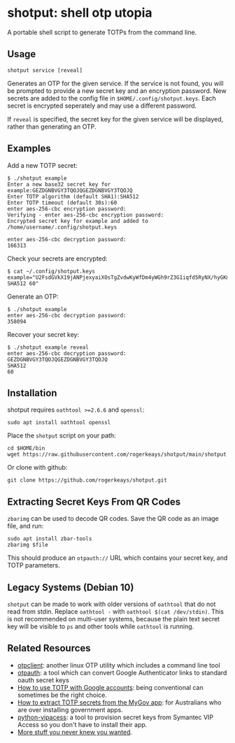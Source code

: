 # shotput: shell otp utopia

A portable shell script to generate TOTPs from the command line.

## Usage

    shotput service [reveal]

Generates an OTP for the given service. If the service is not found, you will
be prompted to provide a new secret key and an encryption password. New
secrets are added to the config file in `$HOME/.config/shotput.keys`. Each
secret is encrypted seperately and may use a different password.

If `reveal` is specified, the secret key for the given service will be
displayed, rather than generating an OTP.

## Examples

Add a new TOTP secret:
```
$ ./shotput example
Enter a new base32 secret key for example:GEZDGNBVGY3TQOJQGEZDGNBVGY3TQOJQ
Enter TOTP algorithm (default SHA1):SHA512
Enter TOTP timeout (default 30s):60
enter aes-256-cbc encryption password:
Verifying - enter aes-256-cbc encryption password:
Encrypted secret key for example and added to /home/username/.config/shotput.keys

enter aes-256-cbc decryption password:
166313
```

Check your secrets are encrypted:
```
$ cat ~/.config/shotput.keys
example="U2FsdGVkX19jANPjexyaiXOsTgZvdwKyWfDm4yWGh9rZ3G1iqfd5RyNX/hyGKmJOeeZYPF7FKrfD/dgRswb72Q== SHA512 60"
```

Generate an OTP:
```
$ ./shotput example
enter aes-256-cbc decryption password:
358094
```

Recover your secret key:
```
$ ./shotput example reveal
enter aes-256-cbc decryption password:
GEZDGNBVGY3TQOJQGEZDGNBVGY3TQOJQ
SHA512
60
```

## Installation

shotput requires `oathtool >=2.6.6` and `openssl`:

    sudo apt install oathtool openssl

Place the `shotput` script on your path:

    cd $HOME/bin
    wget https://raw.githubusercontent.com/rogerkeays/shotput/main/shotput

Or clone with github:

    git clone https://github.com/rogerkeays/shotput.git

## Extracting Secret Keys From QR Codes

`zbarimg` can be used to decode QR codes. Save the QR code as an image file, and run:

    sudo apt install zbar-tools
    zbarimg $file

This should produce an `otpauth://` URL which contains your secret key, and TOTP parameters.

## Legacy Systems (Debian 10)

`shotput` can be made to work with older versions of `oathtool` that do not read from stdin. Replace `oathtool -` with `oathtool $(cat /dev/stdin)`. This is not recommended on multi-user systems, because the plain text secret key will be visible to `ps` and other tools while `oathtool` is running.

## Related Resources

  * [otpclient](https://https://github.com/paolostivanin/OTPClient): another linux OTP utility which includes a command line tool
  * [otpauth](https://github.com/dim13/otpauth/): a tool which can convert Google Authenticator links to standard oauth secret keys
  * [How to use TOTP with Google accounts](https://webapps.stackexchange.com/questions/127464/enabling-2fa-on-a-google-account-how-to-get-totp-secret): being conventional can sometimes be the right choice.
  * [How to extract TOTP secrets from the MyGov app](https://gist.github.com/hacker1024/5d0845863e2dced27fd5eebc4ac95a39): for Australians who are over installing government apps.
  * [python-vipacess](https://github.com/dlenski/python-vipaccess): a tool to provision secret keys from Symantec VIP Access so you don't have to install their app.
  * [More stuff you never knew you wanted](https://rogerkeays.com).

